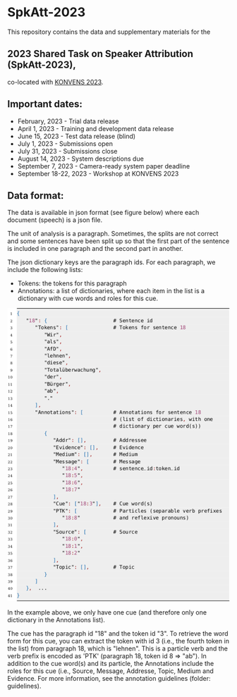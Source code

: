 # SpkAtt-2023

This repository contains the data and supplementary materials for the 

## 2023 Shared Task on Speaker Attribution (SpkAtt-2023),

co-located with [KONVENS 2023](https://www.thi.de/konvens-2023/).


## Important dates:

 * February, 2023 - Trial data release
 * April 1, 2023 - Training and development data release
 * June 15, 2023 - Test data release (blind)
 * July 1, 2023 - Submissions open
 * July 31, 2023 - Submissions close
 * August 14, 2023 - System descriptions due
 * September 7, 2023 - Camera-ready system paper deadline
 * September 18-22, 2023 - Workshop at KONVENS 2023


## Data format:

The data is available in json format (see figure below) where each document (speech) is a json file.

The unit of analysis is a paragraph. Sometimes, the splits are not correct and some sentences have been split up 
so that the first part of the sentence is included in one paragraph and the second part in another.

The json dictionary keys are the paragraph ids.
For each paragraph, we include the following lists:

  * Tokens: the tokens for this paragraph
  * Annotations: a list of dictionaries, where each item in the list is a dictionary with cue words and
    roles for this cue.


![alt text](img/json-format-task1.png "Data format task 1")

In the example above, we only have one cue (and therefore only one dictionary in the Annotations list).

The cue has the paragraph id "18" and the token id "3". To retrieve the word form for this cue, you can 
extract the token with id 3 (i.e., the fourth token in the list) from paragraph 18, which is "lehnen". 
This is a particle verb and the verb prefix is encoded as 'PTK' (paragraph 18, token id 8 => "ab").
In addition to the cue word(s) and its particle, the Annotations include the roles for this cue (i.e., 
Source, Message, Addresse, Topic, Medium and Evidence. For more information, see the annotation guidelines 
(folder: guidelines).


